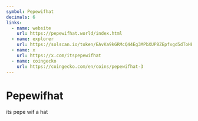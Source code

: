 ```yaml
---
symbol: Pepewifhat
decimals: 6
links:
  - name: website
    url: https://pepewifhat.world/index.html
  - name: explorer
    url: https://solscan.io/token/EAvKa9kGRMcQ44Eg3MPbXUP8ZEpfxgd5dToHBRF8m8ui
  - name: x
    url: https://x.com/itspepewifhat
  - name: coingecko
    url: https://coingecko.com/en/coins/pepewifhat-3
---
```


# Pepewifhat

its pepe wif a hat
